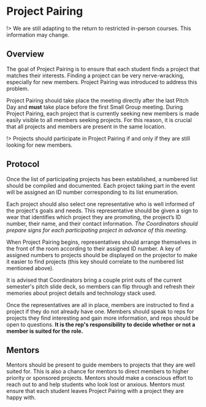 # Project Pairing

!> We are still adapting to the return to restricted in-person courses. This information may change.

## Overview

The goal of Project Pairing is to ensure that each student finds a project that matches their interests. Finding a project can be very nerve-wracking, especially for new members. Project Pairing was introduced to address this problem.

Project Pairing should take place the meeting directly after the last Pitch Day and **must** take place before the first Small Group meeting. During Project Pairing, each project that is currently seeking new members is made easily visible to all members seeking projects. For this reason, it is crucial that all projects and members are present in the same location.

<!-- Project Pairing must occur before the first Small Group meeting of the year. For a project to qualify for the Project Pairing process they must have an outline of their proposal approved by a Coordinator or mentor. This outline must be approved by a Coordinator or mentor 48 hours before the Project Pairing process. After approval each project must pick one person to act as a representative of the project. The rep will be given a sign with their project name on it and then the representatives will begin talking to anyone interested in joining the project. The rep should make sure that anyone interested in their project gets their email and a link to the projects' main communication channel. After the Project Pairing process has finished, the next order of business will be for projects so submit their proposals for approval by Coordinators. -->

!> Projects should participate in Project Pairing if and only if they are still looking for new members.

## Protocol

Once the list of participating projects has been established, a numbered list should be compiled and documented. Each project taking part in the event will be assigned an ID number corresponding to its list enumeration.

Each project should also select one representative who is well informed of the project's goals and needs. This representative should be given a sign to wear that identifies which project they are promoting, the project’s ID number, their name, and their contact information. _The Coordinators should prepare signs for each participating project in advance of this meeting._

When Project Pairing begins, representatives should arrange themselves in the front of the room according to their assigned ID number. A key of assigned numbers to projects should be displayed on the projector to make it easier to find projects (this key should correlate to the numbered list mentioned above).

It is advised that Coordinators bring a couple print outs of the current semester's pitch slide deck, so members can flip through and refresh their memories about project details and technology stack used.

Once the representatives are all in place, members are instructed to find a project if they do not already have one. Members should speak to reps for projects they find interesting and gain more information, and reps should be open to questions. **It is the rep's responsibility to decide whether or not a member is suited for the role.**

<!--nce a project has one to two members in addition to the representative, those members should move to the proposal approval room to work on the project proposal. Additionally, once a project has decided that it has enough members, the representative should bring their project sign to a mentor or Coordinator. The mentor should strike through (~Project A~) projects that have concluded their search from the projected key on an ongoing basis.

**DO NOT delete the project from the list!!**

All project members should eventually relocate to the proposal approval room. Some projects will have this finalized before the Project Pairing event. In this case, they should go right to the proposal approval room.

**All members must select a project, and have their proposals written and approved before leaving.**
-->

## Mentors

Mentors should be present to guide members to projects that they are well suited for. This is also a chance for mentors to direct members to higher priority or sponsored projects. Mentors should make a conscious effort to reach out to and help students who look lost or anxious. Mentors must ensure that each student leaves Project Pairing with a project they are happy with.
